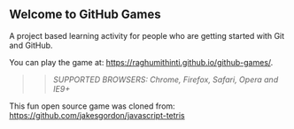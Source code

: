 ## Welcome to GitHub Games

A project based learning activity for people who are getting started with Git and GitHub.

You can play the game at: https://raghumithinti.github.io/github-games/.

>> _*SUPPORTED BROWSERS*: Chrome, Firefox, Safari, Opera and IE9+_

This fun open source game was cloned from: https://github.com/jakesgordon/javascript-tetris
